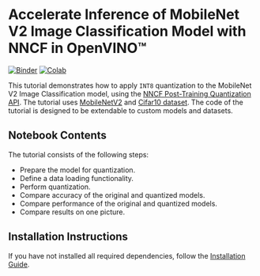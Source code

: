 # Accelerate Inference of MobileNet V2 Image Classification Model with NNCF in OpenVINO™

[![Binder](https://mybinder.org/badge_logo.svg)](https://mybinder.org/v2/gh/openvinotoolkit/openvino_notebooks/HEAD?labpath=notebooks%2F113-image-classification-quantization%2F113-image-classification-quantization.ipynb)
[![Colab](https://colab.research.google.com/assets/colab-badge.svg)](https://colab.research.google.com/github/openvinotoolkit/openvino_notebooks/blob/main/notebooks/113-image-classification-quantization/113-image-classification-quantization.ipynb)

This tutorial demonstrates how to apply `INT8` quantization to the MobileNet V2 Image Classification model, using the
[NNCF Post-Training Quantization API](https://docs.openvino.ai/2024/openvino-workflow/model-optimization-guide/quantizing-models-post-training.html). The tutorial uses [MobileNetV2](https://pytorch.org/vision/stable/_modules/torchvision/models/mobilenetv2.html) and [Cifar10 dataset](https://www.cs.toronto.edu/~kriz/cifar.html).
The code of the tutorial is designed to be extendable to custom models and datasets.

## Notebook Contents

The tutorial consists of the following steps:

- Prepare the model for quantization.
- Define a data loading functionality.
- Perform quantization.
- Compare accuracy of the original and quantized models.
- Compare performance of the original and quantized models.
- Compare results on one picture.

## Installation Instructions

If you have not installed all required dependencies, follow the [Installation Guide](../../README.md).
